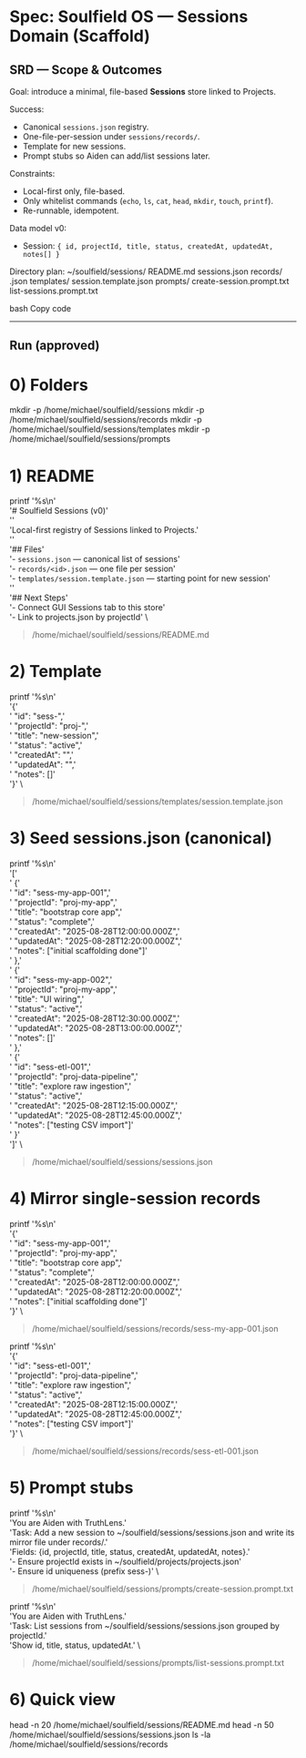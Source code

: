 # Spec: Soulfield OS — Sessions Domain (Scaffold)

## SRD — Scope & Outcomes

Goal: introduce a minimal, file-based **Sessions** store linked to Projects.

Success:
- Canonical `sessions.json` registry.
- One-file-per-session under `sessions/records/`.
- Template for new sessions.
- Prompt stubs so Aiden can add/list sessions later.

Constraints:
- Local-first only, file-based.
- Only whitelist commands (`echo`, `ls`, `cat`, `head`, `mkdir`, `touch`, `printf`).
- Re-runnable, idempotent.

Data model v0:
- Session: `{ id, projectId, title, status, createdAt, updatedAt, notes[] }`

Directory plan:
~/soulfield/sessions/
README.md
sessions.json
records/
<id>.json
templates/
session.template.json
prompts/
create-session.prompt.txt
list-sessions.prompt.txt

bash
Copy code

---

## Run (approved)

# 0) Folders
mkdir -p /home/michael/soulfield/sessions
mkdir -p /home/michael/soulfield/sessions/records
mkdir -p /home/michael/soulfield/sessions/templates
mkdir -p /home/michael/soulfield/sessions/prompts

# 1) README
printf '%s\n' \
'# Soulfield Sessions (v0)' \
'' \
'Local-first registry of Sessions linked to Projects.' \
'' \
'## Files' \
'- `sessions.json` — canonical list of sessions' \
'- `records/<id>.json` — one file per session' \
'- `templates/session.template.json` — starting point for new session' \
'' \
'## Next Steps' \
'- Connect GUI Sessions tab to this store' \
'- Link to projects.json by projectId' \
> /home/michael/soulfield/sessions/README.md

# 2) Template
printf '%s\n' \
'{' \
'  "id": "sess-<yyyyMMddhhmmss>",' \
'  "projectId": "proj-<id>",' \
'  "title": "new-session",' \
'  "status": "active",' \
'  "createdAt": "<ISO8601>",' \
'  "updatedAt": "<ISO8601>",' \
'  "notes": []' \
'}' \
> /home/michael/soulfield/sessions/templates/session.template.json

# 3) Seed sessions.json (canonical)
printf '%s\n' \
'[' \
'  {' \
'    "id": "sess-my-app-001",' \
'    "projectId": "proj-my-app",' \
'    "title": "bootstrap core app",' \
'    "status": "complete",' \
'    "createdAt": "2025-08-28T12:00:00.000Z",' \
'    "updatedAt": "2025-08-28T12:20:00.000Z",' \
'    "notes": ["initial scaffolding done"]' \
'  },' \
'  {' \
'    "id": "sess-my-app-002",' \
'    "projectId": "proj-my-app",' \
'    "title": "UI wiring",' \
'    "status": "active",' \
'    "createdAt": "2025-08-28T12:30:00.000Z",' \
'    "updatedAt": "2025-08-28T13:00:00.000Z",' \
'    "notes": []' \
'  },' \
'  {' \
'    "id": "sess-etl-001",' \
'    "projectId": "proj-data-pipeline",' \
'    "title": "explore raw ingestion",' \
'    "status": "active",' \
'    "createdAt": "2025-08-28T12:15:00.000Z",' \
'    "updatedAt": "2025-08-28T12:45:00.000Z",' \
'    "notes": ["testing CSV import"]' \
'  }' \
']' \
> /home/michael/soulfield/sessions/sessions.json

# 4) Mirror single-session records
printf '%s\n' \
'{' \
'  "id": "sess-my-app-001",' \
'  "projectId": "proj-my-app",' \
'  "title": "bootstrap core app",' \
'  "status": "complete",' \
'  "createdAt": "2025-08-28T12:00:00.000Z",' \
'  "updatedAt": "2025-08-28T12:20:00.000Z",' \
'  "notes": ["initial scaffolding done"]' \
'}' \
> /home/michael/soulfield/sessions/records/sess-my-app-001.json

printf '%s\n' \
'{' \
'  "id": "sess-etl-001",' \
'  "projectId": "proj-data-pipeline",' \
'  "title": "explore raw ingestion",' \
'  "status": "active",' \
'  "createdAt": "2025-08-28T12:15:00.000Z",' \
'  "updatedAt": "2025-08-28T12:45:00.000Z",' \
'  "notes": ["testing CSV import"]' \
'}' \
> /home/michael/soulfield/sessions/records/sess-etl-001.json

# 5) Prompt stubs
printf '%s\n' \
'You are Aiden with TruthLens.' \
'Task: Add a new session to ~/soulfield/sessions/sessions.json and write its mirror file under records/.' \
'Fields: {id, projectId, title, status, createdAt, updatedAt, notes}.' \
'- Ensure projectId exists in ~/soulfield/projects/projects.json' \
'- Ensure id uniqueness (prefix sess-)' \
> /home/michael/soulfield/sessions/prompts/create-session.prompt.txt

printf '%s\n' \
'You are Aiden with TruthLens.' \
'Task: List sessions from ~/soulfield/sessions/sessions.json grouped by projectId.' \
'Show id, title, status, updatedAt.' \
> /home/michael/soulfield/sessions/prompts/list-sessions.prompt.txt

# 6) Quick view
head -n 20 /home/michael/soulfield/sessions/README.md
head -n 50 /home/michael/soulfield/sessions/sessions.json
ls -la /home/michael/soulfield/sessions/records
